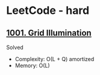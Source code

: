 # LeetCode - hard

## [1001. Grid Illumination](https://leetcode.com/problems/grid-illumination)

Solved

* Complexity: O(L + Q) amortized
* Memory: O(L)
